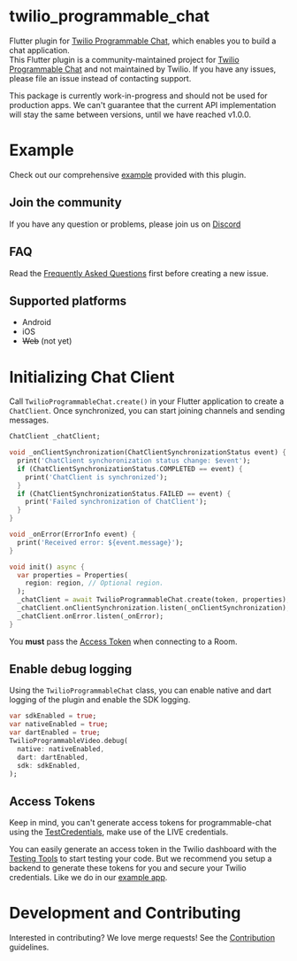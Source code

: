# twilio_programmable_chat
Flutter plugin for [Twilio Programmable Chat](https://www.twilio.com/chat?utm_source=opensource&utm_campaign=flutter-plugin), which enables you to build a chat application. \
This Flutter plugin is a community-maintained project for [Twilio Programmable Chat](https://www.twilio.com/vidchateo?utm_source=opensource&utm_campaign=flutter-plugin) and not maintained by Twilio. If you have any issues, please file an issue instead of contacting support.

This package is currently work-in-progress and should not be used for production apps. We can't guarantee that the current API implementation will stay the same between versions, until we have reached v1.0.0.

# Example
Check out our comprehensive [example](https://gitlab.com/twilio-flutter/programmable-chat/tree/master/example) provided with this plugin.

## Join the community
If you have any question or problems, please join us on [Discord](https://discord.gg/42x46NH)

## FAQ
Read the [Frequently Asked Questions](https://gitlab.com/twilio-flutter/programmable-chat/blob/master/FAQ.md) first before creating a new issue.

## Supported platforms
* Android
* iOS
* ~~Web~~ (not yet)

# Initializing Chat Client
Call `TwilioProgrammableChat.create()` in your Flutter application to create a `ChatClient`. Once synchronized, you can start joining channels and sending messages.
```dart
ChatClient _chatClient;

void _onClientSynchronization(ChatClientSynchronizationStatus event) {
  print('ChatClient synchoronization status change: $event');
  if (ChatClientSynchronizationStatus.COMPLETED == event) {
    print('ChatClient is synchronized');
  }
  if (ChatClientSynchronizationStatus.FAILED == event) {
    print('Failed synchronization of ChatClient');
  }
}

void _onError(ErrorInfo event) {
  print('Received error: ${event.message}');
}

void init() async {
  var properties = Properties(
    region: region, // Optional region.
  );
  _chatClient = await TwilioProgrammableChat.create(token, properties);
  _chatClient.onClientSynchronization.listen(_onClientSynchronization);
  _chatClient.onError.listen(_onError);
}
```

You **must** pass the [Access Token](https://gitlab.com/twilio-flutter/programmable-video/-/tree/master/programmable_video/README.md#access-tokens) when connecting to a Room.

## Enable debug logging
Using the `TwilioProgrammableChat` class, you can enable native and dart logging of the plugin and enable the SDK logging.

```dart
var sdkEnabled = true;
var nativeEnabled = true;
var dartEnabled = true;
TwilioProgrammableVideo.debug(
  native: nativeEnabled,
  dart: dartEnabled,
  sdk: sdkEnabled,
);
```

## Access Tokens
Keep in mind, you can't generate access tokens for programmable-chat using the [TestCredentials](https://www.twilio.com/docs/iam/test-credentials#supported-resources), make use of the LIVE credentials.

You can easily generate an access token in the Twilio dashboard with the [Testing Tools](https://www.twilio.com/console/video/project/testing-tools) to start testing your code. But we recommend you setup a backend to generate these tokens for you and secure your Twilio credentials. Like we do in our [example app](https://gitlab.com/twilio-flutter/programmable-video/-/tree/master/programmable_video/example).

# Development and Contributing
Interested in contributing? We love merge requests! See the [Contribution](https://gitlab.com/twilio-flutter/programmable-chat/blob/master/CONTRIBUTING.md) guidelines.
